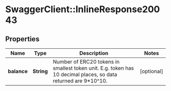 # SwaggerClient::InlineResponse20043

## Properties
Name | Type | Description | Notes
------------ | ------------- | ------------- | -------------
**balance** | **String** | Number of ERC20 tokens in smallest token unit. E.g. token has 10 decimal places, so data returned are 9*10^10. | [optional] 

